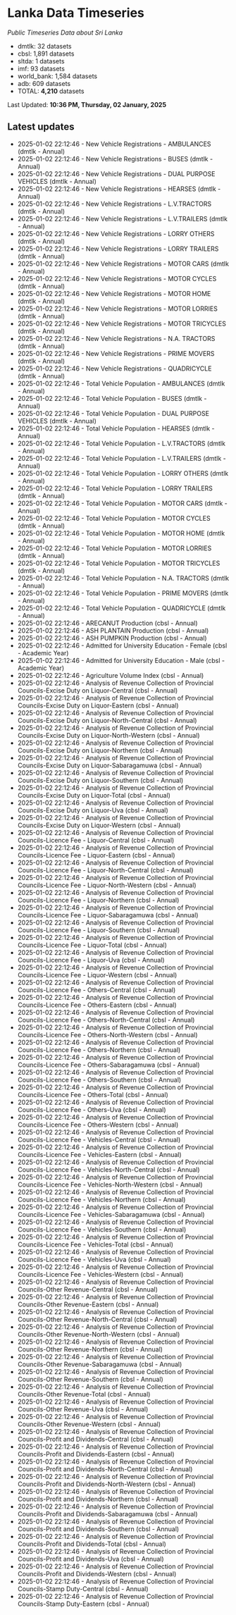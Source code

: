 # Lanka Data Timeseries
*Public Timeseries Data about Sri Lanka*

* dmtlk: 32 datasets
* cbsl: 1,891 datasets
* sltda: 1 datasets
* imf: 93 datasets
* world_bank: 1,584 datasets
* adb: 609 datasets
* TOTAL: **4,210** datasets

Last Updated: **10:36 PM, Thursday, 02 January, 2025**

## Latest updates

* 2025-01-02 22:12:46 - New Vehicle Registrations - AMBULANCES (dmtlk - Annual)
* 2025-01-02 22:12:46 - New Vehicle Registrations - BUSES (dmtlk - Annual)
* 2025-01-02 22:12:46 - New Vehicle Registrations - DUAL PURPOSE VEHICLES (dmtlk - Annual)
* 2025-01-02 22:12:46 - New Vehicle Registrations - HEARSES (dmtlk - Annual)
* 2025-01-02 22:12:46 - New Vehicle Registrations - L.V.TRACTORS (dmtlk - Annual)
* 2025-01-02 22:12:46 - New Vehicle Registrations - L.V.TRAILERS (dmtlk - Annual)
* 2025-01-02 22:12:46 - New Vehicle Registrations - LORRY OTHERS (dmtlk - Annual)
* 2025-01-02 22:12:46 - New Vehicle Registrations - LORRY TRAILERS (dmtlk - Annual)
* 2025-01-02 22:12:46 - New Vehicle Registrations - MOTOR CARS (dmtlk - Annual)
* 2025-01-02 22:12:46 - New Vehicle Registrations - MOTOR CYCLES (dmtlk - Annual)
* 2025-01-02 22:12:46 - New Vehicle Registrations - MOTOR HOME (dmtlk - Annual)
* 2025-01-02 22:12:46 - New Vehicle Registrations - MOTOR LORRIES (dmtlk - Annual)
* 2025-01-02 22:12:46 - New Vehicle Registrations - MOTOR TRICYCLES (dmtlk - Annual)
* 2025-01-02 22:12:46 - New Vehicle Registrations - N.A. TRACTORS (dmtlk - Annual)
* 2025-01-02 22:12:46 - New Vehicle Registrations - PRIME MOVERS (dmtlk - Annual)
* 2025-01-02 22:12:46 - New Vehicle Registrations - QUADRICYCLE (dmtlk - Annual)
* 2025-01-02 22:12:46 - Total Vehicle Population - AMBULANCES (dmtlk - Annual)
* 2025-01-02 22:12:46 - Total Vehicle Population - BUSES (dmtlk - Annual)
* 2025-01-02 22:12:46 - Total Vehicle Population - DUAL PURPOSE VEHICLES (dmtlk - Annual)
* 2025-01-02 22:12:46 - Total Vehicle Population - HEARSES (dmtlk - Annual)
* 2025-01-02 22:12:46 - Total Vehicle Population - L.V.TRACTORS (dmtlk - Annual)
* 2025-01-02 22:12:46 - Total Vehicle Population - L.V.TRAILERS (dmtlk - Annual)
* 2025-01-02 22:12:46 - Total Vehicle Population - LORRY OTHERS (dmtlk - Annual)
* 2025-01-02 22:12:46 - Total Vehicle Population - LORRY TRAILERS (dmtlk - Annual)
* 2025-01-02 22:12:46 - Total Vehicle Population - MOTOR CARS (dmtlk - Annual)
* 2025-01-02 22:12:46 - Total Vehicle Population - MOTOR CYCLES (dmtlk - Annual)
* 2025-01-02 22:12:46 - Total Vehicle Population - MOTOR HOME (dmtlk - Annual)
* 2025-01-02 22:12:46 - Total Vehicle Population - MOTOR LORRIES (dmtlk - Annual)
* 2025-01-02 22:12:46 - Total Vehicle Population - MOTOR TRICYCLES (dmtlk - Annual)
* 2025-01-02 22:12:46 - Total Vehicle Population - N.A. TRACTORS (dmtlk - Annual)
* 2025-01-02 22:12:46 - Total Vehicle Population - PRIME MOVERS (dmtlk - Annual)
* 2025-01-02 22:12:46 - Total Vehicle Population - QUADRICYCLE (dmtlk - Annual)
* 2025-01-02 22:12:46 - ARECANUT Production (cbsl - Annual)
* 2025-01-02 22:12:46 - ASH PLANTAIN Production (cbsl - Annual)
* 2025-01-02 22:12:46 - ASH PUMPKIN Production (cbsl - Annual)
* 2025-01-02 22:12:46 - Admitted for University Education - Female (cbsl - Academic Year)
* 2025-01-02 22:12:46 - Admitted for University Education - Male (cbsl - Academic Year)
* 2025-01-02 22:12:46 - Agriculture Volume Index (cbsl - Annual)
* 2025-01-02 22:12:46 - Analysis of Revenue Collection of Provincial Councils-Excise Duty on Liquor-Central (cbsl - Annual)
* 2025-01-02 22:12:46 - Analysis of Revenue Collection of Provincial Councils-Excise Duty on Liquor-Eastern (cbsl - Annual)
* 2025-01-02 22:12:46 - Analysis of Revenue Collection of Provincial Councils-Excise Duty on Liquor-North-Central (cbsl - Annual)
* 2025-01-02 22:12:46 - Analysis of Revenue Collection of Provincial Councils-Excise Duty on Liquor-North-Western (cbsl - Annual)
* 2025-01-02 22:12:46 - Analysis of Revenue Collection of Provincial Councils-Excise Duty on Liquor-Northern (cbsl - Annual)
* 2025-01-02 22:12:46 - Analysis of Revenue Collection of Provincial Councils-Excise Duty on Liquor-Sabaragamuwa (cbsl - Annual)
* 2025-01-02 22:12:46 - Analysis of Revenue Collection of Provincial Councils-Excise Duty on Liquor-Southern (cbsl - Annual)
* 2025-01-02 22:12:46 - Analysis of Revenue Collection of Provincial Councils-Excise Duty on Liquor-Total (cbsl - Annual)
* 2025-01-02 22:12:46 - Analysis of Revenue Collection of Provincial Councils-Excise Duty on Liquor-Uva (cbsl - Annual)
* 2025-01-02 22:12:46 - Analysis of Revenue Collection of Provincial Councils-Excise Duty on Liquor-Western (cbsl - Annual)
* 2025-01-02 22:12:46 - Analysis of Revenue Collection of Provincial Councils-Licence Fee - Liquor-Central (cbsl - Annual)
* 2025-01-02 22:12:46 - Analysis of Revenue Collection of Provincial Councils-Licence Fee - Liquor-Eastern (cbsl - Annual)
* 2025-01-02 22:12:46 - Analysis of Revenue Collection of Provincial Councils-Licence Fee - Liquor-North-Central (cbsl - Annual)
* 2025-01-02 22:12:46 - Analysis of Revenue Collection of Provincial Councils-Licence Fee - Liquor-North-Western (cbsl - Annual)
* 2025-01-02 22:12:46 - Analysis of Revenue Collection of Provincial Councils-Licence Fee - Liquor-Northern (cbsl - Annual)
* 2025-01-02 22:12:46 - Analysis of Revenue Collection of Provincial Councils-Licence Fee - Liquor-Sabaragamuwa (cbsl - Annual)
* 2025-01-02 22:12:46 - Analysis of Revenue Collection of Provincial Councils-Licence Fee - Liquor-Southern (cbsl - Annual)
* 2025-01-02 22:12:46 - Analysis of Revenue Collection of Provincial Councils-Licence Fee - Liquor-Total (cbsl - Annual)
* 2025-01-02 22:12:46 - Analysis of Revenue Collection of Provincial Councils-Licence Fee - Liquor-Uva (cbsl - Annual)
* 2025-01-02 22:12:46 - Analysis of Revenue Collection of Provincial Councils-Licence Fee - Liquor-Western (cbsl - Annual)
* 2025-01-02 22:12:46 - Analysis of Revenue Collection of Provincial Councils-Licence Fee - Others-Central (cbsl - Annual)
* 2025-01-02 22:12:46 - Analysis of Revenue Collection of Provincial Councils-Licence Fee - Others-Eastern (cbsl - Annual)
* 2025-01-02 22:12:46 - Analysis of Revenue Collection of Provincial Councils-Licence Fee - Others-North-Central (cbsl - Annual)
* 2025-01-02 22:12:46 - Analysis of Revenue Collection of Provincial Councils-Licence Fee - Others-North-Western (cbsl - Annual)
* 2025-01-02 22:12:46 - Analysis of Revenue Collection of Provincial Councils-Licence Fee - Others-Northern (cbsl - Annual)
* 2025-01-02 22:12:46 - Analysis of Revenue Collection of Provincial Councils-Licence Fee - Others-Sabaragamuwa (cbsl - Annual)
* 2025-01-02 22:12:46 - Analysis of Revenue Collection of Provincial Councils-Licence Fee - Others-Southern (cbsl - Annual)
* 2025-01-02 22:12:46 - Analysis of Revenue Collection of Provincial Councils-Licence Fee - Others-Total (cbsl - Annual)
* 2025-01-02 22:12:46 - Analysis of Revenue Collection of Provincial Councils-Licence Fee - Others-Uva (cbsl - Annual)
* 2025-01-02 22:12:46 - Analysis of Revenue Collection of Provincial Councils-Licence Fee - Others-Western (cbsl - Annual)
* 2025-01-02 22:12:46 - Analysis of Revenue Collection of Provincial Councils-Licence Fee - Vehicles-Central (cbsl - Annual)
* 2025-01-02 22:12:46 - Analysis of Revenue Collection of Provincial Councils-Licence Fee - Vehicles-Eastern (cbsl - Annual)
* 2025-01-02 22:12:46 - Analysis of Revenue Collection of Provincial Councils-Licence Fee - Vehicles-North-Central (cbsl - Annual)
* 2025-01-02 22:12:46 - Analysis of Revenue Collection of Provincial Councils-Licence Fee - Vehicles-North-Western (cbsl - Annual)
* 2025-01-02 22:12:46 - Analysis of Revenue Collection of Provincial Councils-Licence Fee - Vehicles-Northern (cbsl - Annual)
* 2025-01-02 22:12:46 - Analysis of Revenue Collection of Provincial Councils-Licence Fee - Vehicles-Sabaragamuwa (cbsl - Annual)
* 2025-01-02 22:12:46 - Analysis of Revenue Collection of Provincial Councils-Licence Fee - Vehicles-Southern (cbsl - Annual)
* 2025-01-02 22:12:46 - Analysis of Revenue Collection of Provincial Councils-Licence Fee - Vehicles-Total (cbsl - Annual)
* 2025-01-02 22:12:46 - Analysis of Revenue Collection of Provincial Councils-Licence Fee - Vehicles-Uva (cbsl - Annual)
* 2025-01-02 22:12:46 - Analysis of Revenue Collection of Provincial Councils-Licence Fee - Vehicles-Western (cbsl - Annual)
* 2025-01-02 22:12:46 - Analysis of Revenue Collection of Provincial Councils-Other Revenue-Central (cbsl - Annual)
* 2025-01-02 22:12:46 - Analysis of Revenue Collection of Provincial Councils-Other Revenue-Eastern (cbsl - Annual)
* 2025-01-02 22:12:46 - Analysis of Revenue Collection of Provincial Councils-Other Revenue-North-Central (cbsl - Annual)
* 2025-01-02 22:12:46 - Analysis of Revenue Collection of Provincial Councils-Other Revenue-North-Western (cbsl - Annual)
* 2025-01-02 22:12:46 - Analysis of Revenue Collection of Provincial Councils-Other Revenue-Northern (cbsl - Annual)
* 2025-01-02 22:12:46 - Analysis of Revenue Collection of Provincial Councils-Other Revenue-Sabaragamuwa (cbsl - Annual)
* 2025-01-02 22:12:46 - Analysis of Revenue Collection of Provincial Councils-Other Revenue-Southern (cbsl - Annual)
* 2025-01-02 22:12:46 - Analysis of Revenue Collection of Provincial Councils-Other Revenue-Total (cbsl - Annual)
* 2025-01-02 22:12:46 - Analysis of Revenue Collection of Provincial Councils-Other Revenue-Uva (cbsl - Annual)
* 2025-01-02 22:12:46 - Analysis of Revenue Collection of Provincial Councils-Other Revenue-Western (cbsl - Annual)
* 2025-01-02 22:12:46 - Analysis of Revenue Collection of Provincial Councils-Profit and Dividends-Central (cbsl - Annual)
* 2025-01-02 22:12:46 - Analysis of Revenue Collection of Provincial Councils-Profit and Dividends-Eastern (cbsl - Annual)
* 2025-01-02 22:12:46 - Analysis of Revenue Collection of Provincial Councils-Profit and Dividends-North-Central (cbsl - Annual)
* 2025-01-02 22:12:46 - Analysis of Revenue Collection of Provincial Councils-Profit and Dividends-North-Western (cbsl - Annual)
* 2025-01-02 22:12:46 - Analysis of Revenue Collection of Provincial Councils-Profit and Dividends-Northern (cbsl - Annual)
* 2025-01-02 22:12:46 - Analysis of Revenue Collection of Provincial Councils-Profit and Dividends-Sabaragamuwa (cbsl - Annual)
* 2025-01-02 22:12:46 - Analysis of Revenue Collection of Provincial Councils-Profit and Dividends-Southern (cbsl - Annual)
* 2025-01-02 22:12:46 - Analysis of Revenue Collection of Provincial Councils-Profit and Dividends-Total (cbsl - Annual)
* 2025-01-02 22:12:46 - Analysis of Revenue Collection of Provincial Councils-Profit and Dividends-Uva (cbsl - Annual)
* 2025-01-02 22:12:46 - Analysis of Revenue Collection of Provincial Councils-Profit and Dividends-Western (cbsl - Annual)
* 2025-01-02 22:12:46 - Analysis of Revenue Collection of Provincial Councils-Stamp Duty-Central (cbsl - Annual)
* 2025-01-02 22:12:46 - Analysis of Revenue Collection of Provincial Councils-Stamp Duty-Eastern (cbsl - Annual)
